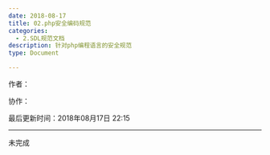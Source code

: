 ```yaml
---
date: 2018-08-17
title: 02.php安全编码规范
categories:
  - 2.SDL规范文档
description: 针对php编程语言的安全规范
type: Document

---
```


作者：

协作：

最后更新时间：2018年08月17日 22:15

-------

未完成